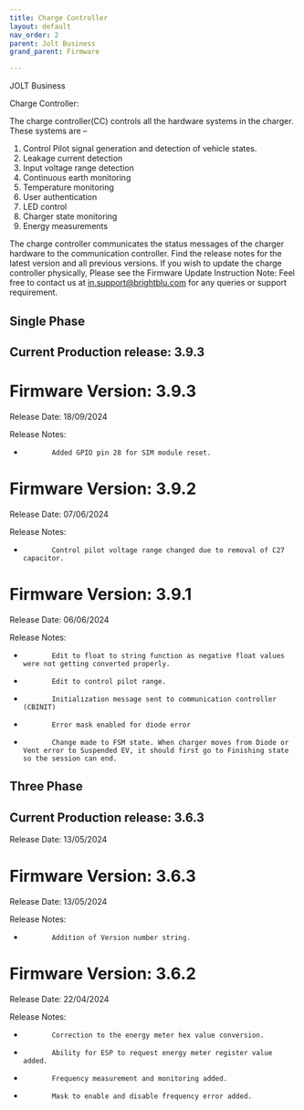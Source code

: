 ```yaml
---
title: Charge Controller
layout: default
nav_order: 2
parent: Jolt Business
grand_parent: Firmware

---
```



JOLT Business

Charge Controller:

The charge controller(CC) controls all the hardware systems in the charger. These systems are –

1. Control Pilot signal generation and detection of vehicle states.
2. Leakage current detection
3. Input voltage range detection
4. Continuous earth monitoring
5. Temperature monitoring
6. User authentication
7. LED control
8. Charger state monitoring
9. Energy measurements

The charge controller communicates the status messages of the charger hardware to the communication controller.
Find the release notes for the latest version and all previous versions.
If you wish to update the charge controller physically, Please see the Firmware Update Instruction
Note:
Feel free to contact us at in.support@brightblu.com for any queries or support requirement.

## Single Phase

## Current Production release: 3.9.3

# Firmware Version: 3.9.3
Release Date: 18/09/2024

Release Notes:
-            Added GPIO pin 28 for SIM module reset.

# Firmware Version: 3.9.2
Release Date: 07/06/2024

Release Notes:
-            Control pilot voltage range changed due to removal of C27 capacitor.

# Firmware Version: 3.9.1
Release Date: 06/06/2024

Release Notes:
-            Edit to float to string function as negative float values were not getting converted properly.
-            Edit to control pilot range.
-            Initialization message sent to communication controller (CBINIT)
-            Error mask enabled for diode error
-            Change made to FSM state. When charger moves from Diode or Vent error to Suspended EV, it should first go to Finishing state so the session can end.

## Three Phase

## Current Production release: 3.6.3
Release Date: 13/05/2024

# Firmware Version: 3.6.3
Release Date: 13/05/2024

Release Notes:
-            Addition of Version number string.

# Firmware Version: 3.6.2
Release Date: 22/04/2024

Release Notes:
-            Correction to the energy meter hex value conversion.
-            Ability for ESP to request energy meter register value added.
-            Frequency measurement and monitoring added.
-            Mask to enable and disable frequency error added.
